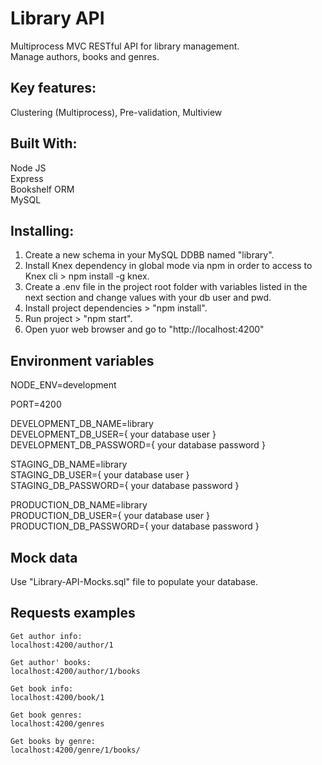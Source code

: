 # Library API

Multiprocess MVC RESTful API for library management.<br>
Manage authors, books and genres.<br>

## Key features:
Clustering (Multiprocess), Pre-validation, Multiview

## Built With:
Node JS<br>
Express<br>
Bookshelf ORM<br>
MySQL<br>

## Installing:
1) Create a new schema in your MySQL DDBB named "library".
2) Install Knex dependency in global mode via npm in order to access to Knex cli > npm install -g knex.<br>
3) Create a .env file in the project root folder with variables listed in the next section and change values with your db user and pwd.
4) Install project dependencies > "npm install".
5) Run project > "npm start".
6) Open yuor web browser and go to "http://localhost:4200" 

## Environment variables
NODE_ENV=development<br>

PORT=4200<br>

DEVELOPMENT_DB_NAME=library<br>
DEVELOPMENT_DB_USER={ your database user }<br>
DEVELOPMENT_DB_PASSWORD={ your database password }<br>

STAGING_DB_NAME=library<br>
STAGING_DB_USER={ your database user }<br>
STAGING_DB_PASSWORD={ your database password }<br>

PRODUCTION_DB_NAME=library<br>
PRODUCTION_DB_USER={ your database user }<br>
PRODUCTION_DB_PASSWORD={ your database password }<br>

## Mock data
Use "Library-API-Mocks.sql" file to populate your database.

## Requests examples
```
Get author info:
localhost:4200/author/1

Get author' books:
localhost:4200/author/1/books

Get book info:
localhost:4200/book/1

Get book genres:
localhost:4200/genres

Get books by genre:
localhost:4200/genre/1/books/
```